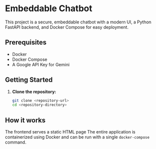 # Embeddable Chatbot

This project is a secure, embeddable chatbot with a modern UI, a Python FastAPI backend, and Docker Compose for easy deployment.

## Prerequisites

- Docker
- Docker Compose
- A Google API Key for Gemini

## Getting Started

1.  **Clone the repository:**
    ```bash
    git clone <repository-url>
    cd <repository-directory>
    ```

## How it works

The frontend serves a static HTML page The entire application is containerized using Docker and can be run with a single `docker-compose` command.
